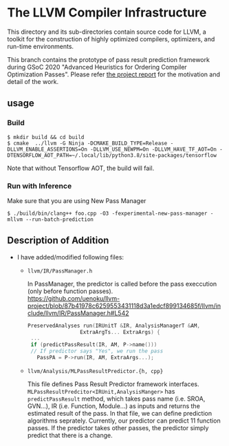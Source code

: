 # The LLVM Compiler Infrastructure
This directory and its sub-directories contain source code for LLVM, a toolkit for the construction of highly optimized compilers, optimizers, and run-time environments.

This branch contains the prototype of pass result prediction framework during GSoC 2020 "Advanced Heuristics for Ordering Compiler Optimization Passes". 
Please refer [the project report](https://docs.google.com/document/d/1pbUPRSjYL5QHLEkwNTjnvdYvgiKaYO_LpyNaTKhTWEA/edit#heading=h.uj16i1ekvivz) for the motivation and detail of the work. 

## usage
### Build
```
$ mkdir build && cd build
$ cmake  ../llvm -G Ninja -DCMAKE_BUILD_TYPE=Release -DLLVM_ENABLE_ASSERTIONS=On -DLLVM_USE_NEWPM=On -DLLVM_HAVE_TF_AOT=On -DTENSORFLOW_AOT_PATH=~/.local/lib/python3.8/site-packages/tensorflow 
```
Note that without Tensorflow AOT, the build will fail. 

### Run with Inference 
Make sure that you are using New Pass Manager
```
$ ./build/bin/clang++ foo.cpp -O3 -fexperimental-new-pass-manager -mllvm --run-batch-prediction
```

## Description of Addition
* I have added/modified following files:
    * `llvm/IR/PassManager.h`
     
       In PassManager, the predictor is called before the pass execcution (only before function passes).  
       https://github.com/uenoku/llvm-project/blob/87b41978c6259553431118d3a1edcf899134685f/llvm/include/llvm/IR/PassManager.h#L542
       ```c++
       PreservedAnalyses run(IRUnitT &IR, AnalysisManagerT &AM,
                        ExtraArgTs... ExtraArgs) {
        ...
        if (predictPassResult(IR, AM, P->name())) 
        // If predictor says "Yes", we run the pass
          PassPA = P->run(IR, AM, ExtraArgs...);

       ```
    * `llvm/Analysis/MLPassResultPredictor.{h, cpp}`
    
       This file defines Pass Result Predictor framework interfaces. `MLPassResultPredcitor<IRUnit,AnalysisManger>` has `predictPassResult` method, which takes pass name (i.e. SROA, GVN...), IR (i.e. Function, Module...) as inputs and returns the estimated result of the pass. In that file, we can define prediction algorithms seprately. Currently, our predictor can predict 11 function passes. If the predictor takes other passes, the predictor simply predict that there is a change.  
   
